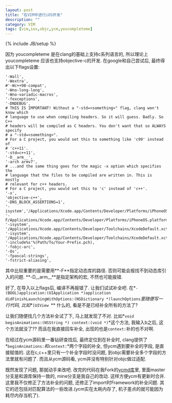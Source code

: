 ```yaml
---
layout: post
title: "在VIM中进行iOS开发"
description: ""
category: VIM
tags: [vim,ios,objc,ycm,youcompleteme]
---
```

{% include JB/setup %}

因为 youcompleteme 是在clang的基础上支持c系列语言的, 所以理论上 youcompleteme 应该也支持objective-c的开发.
在google和自己尝试后, 最终得出以下flags设置:

    '-Wall',
    '-Wextra',
    #'-Wc++98-compat',
    '-Wno-long-long',
    '-Wno-variadic-macros',
    '-fexceptions',
    '-DNDEBUG',
    # THIS IS IMPORTANT! Without a "-std=<something>" flag, clang won't know which
    # language to use when compiling headers. So it will guess. Badly. So C++
    # headers will be compiled as C headers. You don't want that so ALWAYS specify
    # a "-std=<something>".
    # For a C project, you would set this to something like 'c99' instead of
    # 'c++11'.
    '-std=c++11',
    '-D__arm__',
    '-arch armv7',
    # ...and the same thing goes for the magic -x option which specifies the
    # language that the files to be compiled are written in. This is mostly
    # relevant for c++ headers.
    # For a C project, you would set this to 'c' instead of 'c++'.
    '-x',
    'objective-c++',
    '-DNS_BLOCK_ASSERTIONS=1',
    '-isystem','/Applications/Xcode.app/Contents/Developer/Platforms/iPhoneOS.platform/Developer/SDKs/iPhoneOS7.1.sdk/usr/include',
    '-F/Applications/Xcode.app/Contents/Developer/Platforms/iPhoneOS.platform/Developer/SDKs/iPhoneOS7.1.sdk/System/Library/Frameworks',
    '-isystem',
    '/Applications/Xcode.app/Contents/Developer/Toolchains/XcodeDefault.xctoolchain/usr/bin/../lib/c++/v1',
    '-isystem',
    '/Applications/Xcode.app/Contents/Developer/Toolchains/XcodeDefault.xctoolchain/usr/include',
    '-include%s'%(Path/To/Your-Prefix.pch),
    '-fobjc-arc',
    '-Os',
    '-fpascal-strings',
    '-fstrict-aliasing',

其中比较重要的是需要用**-F**指定动态库的路径. 否则可能会报找不到动态库引入的问题.
**-D__arm__**是指定架构的宏, 不然也可能报错.

好了, 在导入以上flags后, 编译不再报错了. 让我们试试补全吧. 在*`- (BOOL)application:(UIApplication *)application didFinishLaunchingWithOptions:(NSDictionary *)launchOptions`*里随便写一行代码, 比如**`[UIView `** 什么的, 看是不是已经补全所有的方法了?

让我们随便找几个方法补全试了下, 马上就发现了不对. 比如*`void beginAnimations:(NSString *) context:(void *)`*这个方法, 我输入b之后, 这个方法就没了?? 而且在我直接回车补全, 出现的也是`context:`补的也不对啊.

在经过在ycm源码里一番钻研查找后, 最终定位到在补全时, clang提供了*`beginAnimations:`*和*`context:`*两个字段的补全, 但ycm遇到要补全的字段, 是直接赋值的. 这在c,c++里只有一个补全字段时没问题, 到objc需要补全多个字段的方法里就有问题了. 而且从ycm源码看, ycm并没有特别针对objc做过适配.

既然发现了问题, 那就动手来改吧. 改完的代码在我Fork的[ycmd库](https://github.com/SolaWing/ycmd "ycmd")里, 里面master分支是和源库保持一致的, mine分支是我自己的改动. 这样方便ycm有更新时合并. 这里我不仅修正了方法补全的问题, 还修正了import时Framework的补全问题. 其它的还包括对匹配算法的一些改进.(ycm实在太耗内存了, 机子差点的就可能因为耗尽内存当机了).  